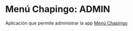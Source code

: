 # Menú Chapingo: ADMIN

Aplicación que permite administrar la app [Menú Chapingo](https://github.com/gabrc52/menu-chapingo)